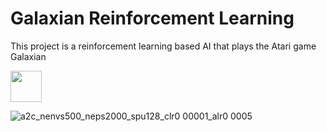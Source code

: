# Galaxian Reinforcement Learning
This project is a reinforcement learning based AI that plays the Atari game Galaxian



<img height="50" src=https://user-images.githubusercontent.com/94200328/234165993-67c387cf-3f88-4c74-a133-210a1cc7008b.gif>

![a2c_nenvs500_neps2000_spu128_clr0 00001_alr0 0005](https://user-images.githubusercontent.com/94200328/234165993-67c387cf-3f88-4c74-a133-210a1cc7008b.gif)
